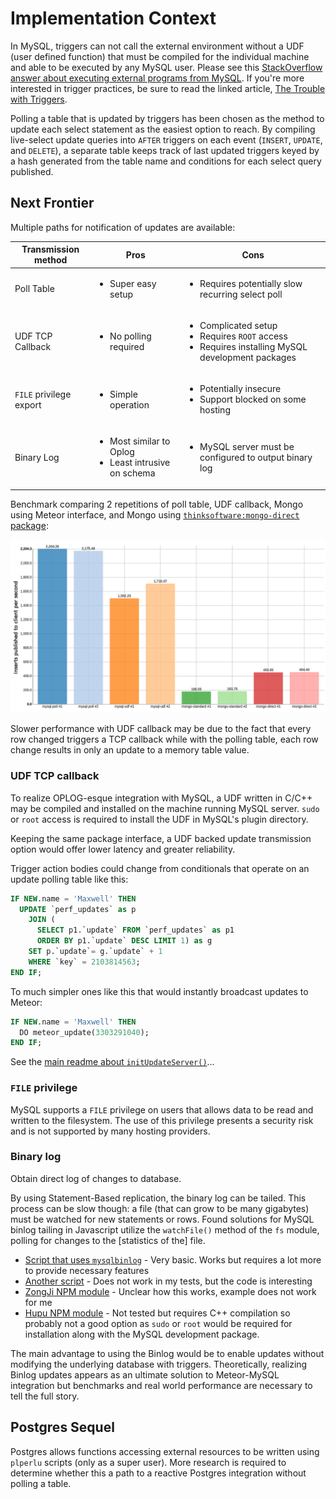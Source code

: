 # Implementation Context

In MySQL, triggers can not call the external environment without a UDF (user defined function) that must be compiled for the individual machine and able to be executed by any MySQL user. Please see this [StackOverflow answer about executing external programs from MySQL](http://stackoverflow.com/a/20439489). If you're more interested in trigger practices, be sure to read the linked article, [The Trouble with Triggers](http://www.oracle.com/technetwork/issue-archive/2008/08-sep/o58asktom-101055.html).

Polling a table that is updated by triggers has been chosen as the method to update each select statement as the easiest option to reach. By compiling live-select update queries into `AFTER` triggers on each event (`INSERT`, `UPDATE`, and `DELETE`), a separate table keeps track of last updated triggers keyed by a hash generated from the table name and conditions for each select query published.

## Next Frontier

Multiple paths for notification of updates are available:

Transmission method | Pros | Cons
--------------------|------|-------
Poll Table | <ul><li>Super easy setup</ul> | <ul><li>Requires potentially slow recurring select poll</ul>
UDF TCP Callback | <ul><li>No polling required</ul> | <ul><li>Complicated setup<li>Requires `ROOT` access<li>Requires installing MySQL development packages</ul>
`FILE` privilege export | <ul><li>Simple operation</ul> | <ul><li>Potentially insecure<li>Support blocked on some hosting</ul>
Binary Log | <ul><li>Most similar to Oplog<li>Least intrusive on schema</ul> | <ul><li>MySQL server must be configured to output binary log</ul>

Benchmark comparing 2 repetitions of poll table, UDF callback, Mongo using Meteor interface, and Mongo using [`thinksoftware:mongo-direct` package](https://github.com/thinksoftware/meteor-mongo-direct/):

![Benchmark graph output](benchmark-141211.png)

Slower performance with UDF callback may be due to the fact that every row changed triggers a TCP callback while with the polling table, each row change results in only an update to a memory table value.

### UDF TCP callback

To realize OPLOG-esque integration with MySQL, a UDF written in C/C++ may be compiled and installed on the machine running MySQL server. `sudo` or `root` access is required to install the UDF in MySQL's plugin directory.

Keeping the same package interface, a UDF backed update transmission option would offer lower latency and greater reliability.

Trigger action bodies could change from conditionals that operate on an update polling table like this:

```sql
IF NEW.name = 'Maxwell' THEN
  UPDATE `perf_updates` as p
    JOIN (
      SELECT p1.`update` FROM `perf_updates` as p1
      ORDER BY p1.`update` DESC LIMIT 1) as g
    SET p.`update`= g.`update` + 1
    WHERE `key` = 2103814563;
END IF;
```

To much simpler ones like this that would instantly broadcast updates to Meteor:
```sql
IF NEW.name = 'Maxwell' THEN
  DO meteor_update(3303291040);
END IF;
```

See the [main readme about `initUpdateServer()`](https://github.com/numtel/meteor-mysql#connectioninitupdateserverport-hostname)...

### `FILE` privilege

MySQL supports a `FILE` privilege on users that allows data to be read and written to the filesystem. The use of this privilege presents a security risk and is not supported by many hosting providers.

### Binary log

Obtain direct log of changes to database.

By using Statement-Based replication, the binary log can be tailed. This process can be slow though: a file (that can grow to be many gigabytes) must be watched for new statements or rows. Found solutions for MySQL binlog tailing in Javascript utilize the `watchFile()` method of the `fs` module, polling for changes to the [statistics of the] file.

* [Script that uses `mysqlbinlog`](https://gist.github.com/petethomas/1572119) - Very basic. Works but requires a lot more to provide necessary features
* [Another script](https://gist.github.com/laverdet/958588) - Does not work in my tests, but the code is interesting
* [ZongJi NPM module](https://github.com/nevill/zongji) - Unclear how this works, example does not work for me
* [Hupu NPM module](https://github.com/HupuInc/node-mysql-listener) - Not tested but requires C++ compilation so probably not a good option as `sudo` or `root` would be required for installation along with the MySQL development package.

The main advantage to using the Binlog would be to enable updates without modifying the underlying database with triggers. Theoretically, realizing Binlog updates appears as an ultimate solution to Meteor-MySQL integration but benchmarks and real world performance are necessary to tell the full story.

## Postgres Sequel

Postgres allows functions accessing external resources to be written using `plperlu` scripts (only as a super user). More research is required to determine whether this a path to a reactive Postgres integration without polling a table.

